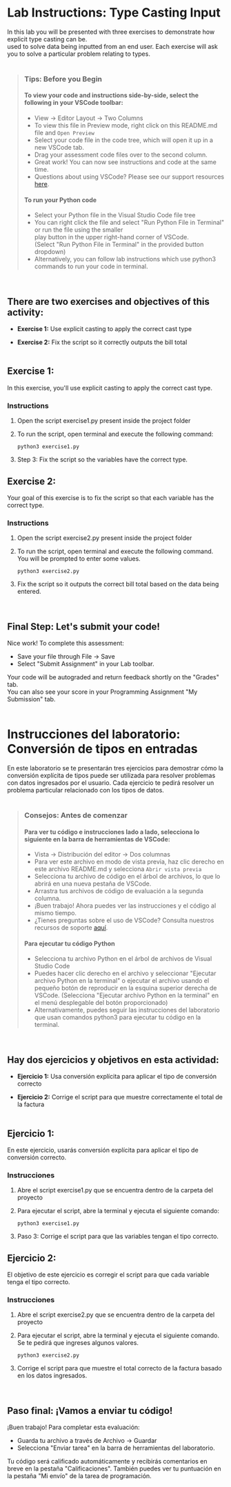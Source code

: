 # Lab Instructions: Type Casting Input

In this lab you will be presented with three exercises to demonstrate how explicit type casting can be.  
used to solve data being inputted from an end user. Each exercise will ask you to solve a particular problem relating to types.
 <br><br>

> ### **Tips: Before you Begin**
> #### **To view your code and instructions side-by-side**, select the following in your VSCode toolbar:
> - View -> Editor Layout -> Two Columns
> - To view this file in Preview mode, right click on this README.md file and `Open Preview`
> - Select your code file in the code tree, which will open it up in a new VSCode tab.
> - Drag your assessment code files over to the second column. 
> - Great work! You can now see instructions and code at the same time. 
> - Questions about using VSCode? Please see our support resources [here](https://www.coursera.org/learn/programming-in-python/supplement/2IEyt/visual-studio-code-on-coursera).
> #### **To run your Python code**
> - Select your Python file in the Visual Studio Code file tree 
> - You can right click the file and select "Run Python File in Terminal" 
>   or run the file using the smaller   
    play button in the upper right-hand corner 
>   of VSCode.  
    (Select "Run Python File in Terminal" in the provided button dropdown)
> - Alternatively, you can follow lab instructions which use python3 commands to run your code in terminal.
> 

<br>

## There are two exercises and objectives of this activity: 
- **Exercise 1:** Use explicit casting to apply the correct cast type

- **Exercise 2:** Fix the script so it correctly outputs the bill total <br><br>

## Exercise 1:
In this exercise, you'll use explicit casting to apply the correct cast type.

### Instructions

1. Open the script exercise1.py present inside the project folder


2. To run the script, open terminal and execute the following command:
    ```
    python3 exercise1.py
    ```
3. Step 3: Fix the script so the variables have the correct type.


## Exercise 2:

Your goal of this exercise is to fix the script so that each variable has the correct type.

### Instructions

1. Open the script exercise2.py present inside the project folder

2. To run the script, open terminal and execute the following command.  You will be prompted to enter some values.


    ```
    python3 exercise2.py 
    ```

3. Fix the script so it outputs the correct bill total based on the data being entered.

<br>


## Final Step: Let's submit your code!
Nice work! To complete this assessment:
- Save your file through File -> Save 
- Select "Submit Assignment" in your Lab toolbar. 

Your code will be autograded and return feedback shortly on the "Grades" tab.  
You can also see your score in your Programming Assignment "My Submission" tab.
<br> <br> 

# Instrucciones del laboratorio: Conversión de tipos en entradas

En este laboratorio se te presentarán tres ejercicios para demostrar cómo la conversión explícita de tipos puede ser utilizada para resolver problemas con datos ingresados por el usuario. Cada ejercicio te pedirá resolver un problema particular relacionado con los tipos de datos.
<br><br>

> ### **Consejos: Antes de comenzar**
> #### **Para ver tu código e instrucciones lado a lado**, selecciona lo siguiente en la barra de herramientas de VSCode:
> - Vista -> Distribución del editor -> Dos columnas
> - Para ver este archivo en modo de vista previa, haz clic derecho en este archivo README.md y selecciona `Abrir vista previa`
> - Selecciona tu archivo de código en el árbol de archivos, lo que lo abrirá en una nueva pestaña de VSCode.
> - Arrastra tus archivos de código de evaluación a la segunda columna.
> - ¡Buen trabajo! Ahora puedes ver las instrucciones y el código al mismo tiempo.
> - ¿Tienes preguntas sobre el uso de VSCode? Consulta nuestros recursos de soporte [aquí](https://www.coursera.org/learn/programming-in-python/supplement/2IEyt/visual-studio-code-on-coursera).
> #### **Para ejecutar tu código Python**
> - Selecciona tu archivo Python en el árbol de archivos de Visual Studio Code
> - Puedes hacer clic derecho en el archivo y seleccionar "Ejecutar archivo Python en la terminal"
>   o ejecutar el archivo usando el pequeño
    botón de reproducir en la esquina superior derecha
>   de VSCode.
    (Selecciona "Ejecutar archivo Python en la terminal" en el menú desplegable del botón proporcionado)
> - Alternativamente, puedes seguir las instrucciones del laboratorio que usan comandos python3 para ejecutar tu código en la terminal.
>

<br>

## Hay dos ejercicios y objetivos en esta actividad:
- **Ejercicio 1:** Usa conversión explícita para aplicar el tipo de conversión correcto

- **Ejercicio 2:** Corrige el script para que muestre correctamente el total de la factura <br><br>

## Ejercicio 1:
En este ejercicio, usarás conversión explícita para aplicar el tipo de conversión correcto.

### Instrucciones

1. Abre el script exercise1.py que se encuentra dentro de la carpeta del proyecto

2. Para ejecutar el script, abre la terminal y ejecuta el siguiente comando:
    ```
    python3 exercise1.py
    ```
3. Paso 3: Corrige el script para que las variables tengan el tipo correcto.


## Ejercicio 2:

El objetivo de este ejercicio es corregir el script para que cada variable tenga el tipo correcto.

### Instrucciones

1. Abre el script exercise2.py que se encuentra dentro de la carpeta del proyecto

2. Para ejecutar el script, abre la terminal y ejecuta el siguiente comando. Se te pedirá que ingreses algunos valores.

    ```
    python3 exercise2.py
    ```

3. Corrige el script para que muestre el total correcto de la factura basado en los datos ingresados.

<br>

## Paso final: ¡Vamos a enviar tu código!
¡Buen trabajo! Para completar esta evaluación:
- Guarda tu archivo a través de Archivo -> Guardar
- Selecciona "Enviar tarea" en la barra de herramientas del laboratorio.

Tu código será calificado automáticamente y recibirás comentarios en breve en la pestaña "Calificaciones".
También puedes ver tu puntuación en la pestaña "Mi envío" de la tarea de programación.
<br> <br>